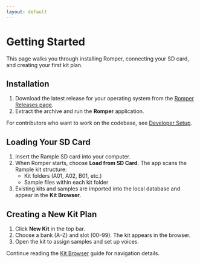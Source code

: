 ```yaml
---
layout: default
---
```


# Getting Started

This page walks you through installing Romper, connecting your SD card, and creating your first kit plan.

## Installation

1. Download the latest release for your operating system from the
   [Romper Releases page](https://github.com/peteb4ker/romper/releases).
2. Extract the archive and run the **Romper** application.

For contributors who want to work on the codebase, see
[Developer Setup](./development.md).

## Loading Your SD Card

1. Insert the Rample SD card into your computer.
2. When Romper starts, choose **Load from SD Card**. The app scans the Rample kit structure:
   - Kit folders (A01, A02, B01, etc.)
   - Sample files within each kit folder
3. Existing kits and samples are imported into the local database and appear in the **Kit Browser**.

## Creating a New Kit Plan

1. Click **New Kit** in the top bar.
2. Choose a bank (A–Z) and slot (00–99). The kit appears in the browser.
3. Open the kit to assign samples and set up voices.

Continue reading the [Kit Browser](./kit-browser.md) guide for navigation details.
